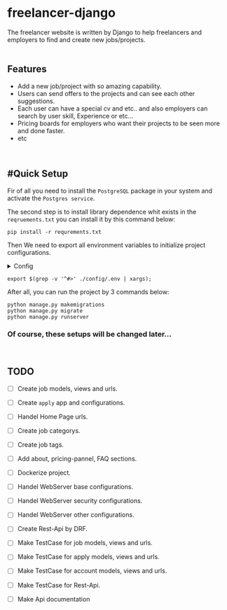 # freelancer-django
The freelancer website is written by Django to help freelancers and employers to find and create new jobs/projects.
<br><br>

## Features
  - Add a new job/project with so amazing capability.
  - Users can send offers to the projects and can see each other suggestions.
  - Each user can have a special cv and etc.. and also employers can search by user skill, Experience or etc...
  - Pricing boards for employers who want their projects to be seen more and done faster.
  - etc

<br>

## #Quick Setup 
  Fir of all you need to install the `PostgreSQL`  package in your system and activate the `Postgres service`.<br>

  The second step is to install library dependence whit exists in the `reqruements.txt` you can install it by this command below:
  ```
  pip install -r requrements.txt
  ```
  
  Then We need to export all environment variables to initialize project configurations.
  <details>
     <summary>Config</summary>
     <p>You can change or set DB, email, Django or etc.. configurations in /freelancer-django
/config/.env file.<br><br></p>
  </details>
  
  ```
  export $(grep -v '^#>' ./config/.env | xargs);
  ```
  After all, you can run the project by 3 commands below:
  ```
  python manage.py makemigrations 
  python manage.py migrate
  python manage.py runserver
  ```
  ### **Of course, these setups will be changed later...**
  <br>
  
## TODO 
 - [ ] Create job models, views and urls.
 - [ ] Create `apply` app and configurations.
 - [ ] Handel Home Page urls.
 - [ ] Create job categorys.
 - [ ] Create job tags.
 - [ ] Add about, pricing-pannel, FAQ sections.
 - [ ] Dockerize project.
 - [ ] Handel WebServer base configurations.
 - [ ] Handel WebServer security configurations.
 - [ ] Handel WebServer other configurations. 
 - [ ] Create Rest-Api by DRF.
 - [ ] Make TestCase for job models, views and urls.
 - [ ] Make TestCase for apply models, views and urls.
 - [ ] Make TestCase for account models, views and urls.
 - [ ] Make TestCase for Rest-Api.
 - [ ] Make Api documentation
 